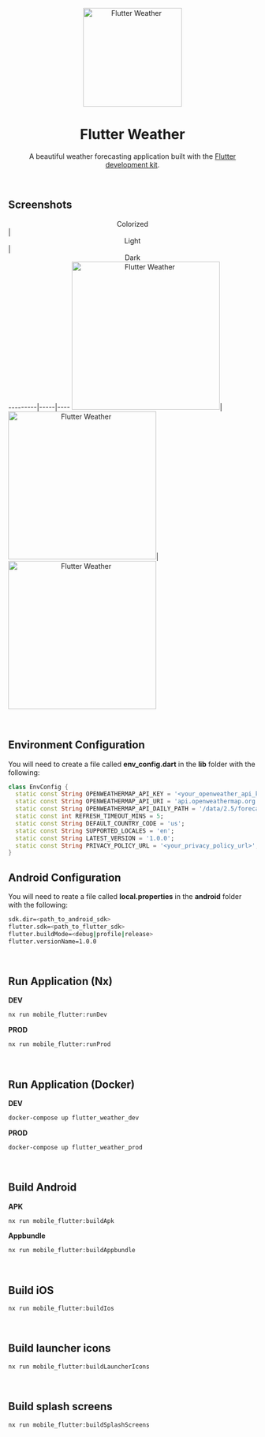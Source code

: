 <p align="center">
  <img src="../../docs/images/logo.png" width="200" alt="Flutter Weather" />
</p>

<h1 align="center">Flutter Weather</h1>
<p align="center">A beautiful weather forecasting application built with the <a href="https://www.flutter.dev/" target="_blank">Flutter development kit</a>.</p>

&nbsp;
## Screenshots
<div align="center">Colorized</div>|<div align="center">Light</div>|<div align="center">Dark</div>
---------|-----|----
<span align="center"><img src="../../docs/images/screen1.png" width="300" alt="Flutter Weather" /></span>|<span align="center"><img src="../../docs/images/screen2.png" width="300" alt="Flutter Weather" /></span>|<span align="center"><img src="../../docs/images/screen3.png" width="300" alt="Flutter Weather" /></span>

&nbsp;
## Environment Configuration
You will need to create a file called **env_config.dart** in the **lib** folder with the following:

```dart
class EnvConfig {
  static const String OPENWEATHERMAP_API_KEY = '<your_openweather_api_key>';
  static const String OPENWEATHERMAP_API_URI = 'api.openweathermap.org';
  static const String OPENWEATHERMAP_API_DAILY_PATH = '/data/2.5/forecast/daily';
  static const int REFRESH_TIMEOUT_MINS = 5;
  static const String DEFAULT_COUNTRY_CODE = 'us';
  static const String SUPPORTED_LOCALES = 'en';
  static const String LATEST_VERSION = '1.0.0';
  static const String PRIVACY_POLICY_URL = '<your_privacy_policy_url>';
}

```

## Android Configuration
You will need to reate a file called **local.properties** in the **android** folder with the following:
```bash
sdk.dir=<path_to_android_sdk>
flutter.sdk=<path_to_flutter_sdk>
flutter.buildMode=<debug|profile|release>
flutter.versionName=1.0.0
```

&nbsp;
## Run Application (Nx)

**DEV**
```bash
nx run mobile_flutter:runDev
```

**PROD**
```bash
nx run mobile_flutter:runProd
```

&nbsp;
## Run Application (Docker)

**DEV**
```bash
docker-compose up flutter_weather_dev
```

**PROD**
```bash
docker-compose up flutter_weather_prod
```

&nbsp;
## Build Android
**APK**
```bash
nx run mobile_flutter:buildApk
```

**Appbundle**
```bash
nx run mobile_flutter:buildAppbundle
```

&nbsp;
## Build iOS
```bash
nx run mobile_flutter:buildIos
```

&nbsp;
## Build launcher icons

```bash
nx run mobile_flutter:buildLauncherIcons
```

&nbsp;
## Build splash screens

```bash
nx run mobile_flutter:buildSplashScreens
```
